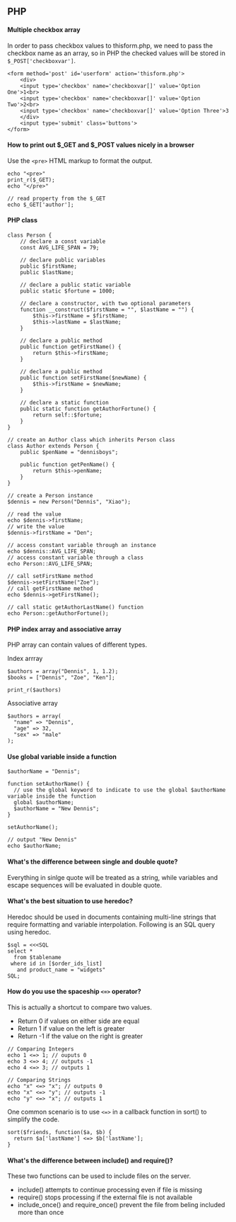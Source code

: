 ## PHP

#### Multiple checkbox array

In order to pass checkbox values to thisform.php, we need to pass the checkbox name as an array, so in PHP the checked values will be stored in `$_POST['checkboxvar']`.
```
<form method='post' id='userform' action='thisform.php'>
	<div>
	<input type='checkbox' name='checkboxvar[]' value='Option One'>1<br>
	<input type='checkbox' name='checkboxvar[]' value='Option Two'>2<br>
	<input type='checkbox' name='checkboxvar[]' value='Option Three'>3
	</div>
	<input type='submit' class='buttons'>
</form>
```

#### How to print out $_GET and $_POST values nicely in a browser

Use the `<pre>` HTML markup to format the output.
```
echo "<pre>"
print_r($_GET);
echo "</pre>"

// read property from the $_GET
echo $_GET['author'];
```

#### PHP class

```
class Person {
	// declare a const variable
	const AVG_LIFE_SPAN = 79;
  
	// declare public variables
	public $firstName;
	public $lastName;

	// declare a public static variable
	public static $fortune = 1000;

	// declare a constructor, with two optional parameters
	function __construct($firstName = "", $lastName = "") {
		$this->firstName = $firstName;
		$this->lastName = $lastName;
	}

	// declare a public method
	public function getFirstName() {
		return $this->firstName;
	}

	// declare a public method
	public function setFirstName($newName) {
		$this->firstName = $newName;
	}

	// declare a static function
	public static function getAuthorFortune() {
		return self::$fortune;
	}
}

// create an Author class which inherits Person class
class Author extends Person {
	public $penName = "dennisboys";

	public function getPenName() {
		return $this->penName;
	}
}

// create a Person instance
$dennis = new Person("Dennis", "Xiao");

// read the value
echo $dennis->firstName;
// write the value
$dennis->firstName = "Den";

// access constant variable through an instance
echo $dennis::AVG_LIFE_SPAN;
// access constant variable through a class 
echo Person::AVG_LIFE_SPAN;

// call setFirstName method
$dennis->setFirstName("Zoe");
// call getFirstName method
echo $dennis->getFirstName();

// call static getAuthorLastName() function
echo Person::getAuthorFortune();
```

#### PHP index array and associative array

PHP array can contain values of different types.

Index arrray
```
$authors = array("Dennis", 1, 1.2);
$books = ["Dennis", "Zoe", "Ken"];

print_r($authors)
```

Associative array
```
$authors = array(
  "name" => "Dennis",
  "age" => 32,
  "sex" => "male"
);
```

#### Use global variable inside a function

```
$authorName = "Dennis";

function setAuthorName() {
  // use the global keyword to indicate to use the global $authorName variable inside the function
  global $authorName;
  $authorName = "New Dennis";
}

setAuthorName();

// output "New Dennis"
echo $authorName;
```

#### What's the difference between single and double quote?

Everything in sinlge quote will be treated as a string, while variables and escape sequences will be evaluated in double quote.

#### What's the best situation to use heredoc?

Heredoc should be used in documents containing multi-line strings that require formatting and variable interpolation. Following is an SQL query using heredoc.

```
$sql = <<<SQL
select *
  from $tablename
 where id in [$order_ids_list]
   and product_name = "widgets"
SQL;
```
#### How do you use the spaceship `<=>` operator?

This is actually a shortcut to compare two values.

- Return 0 if values on either side are equal
- Return 1 if value on the left is greater
- Return -1 if the value on the right is greater

```
// Comparing Integers
echo 1 <=> 1; // ouputs 0
echo 3 <=> 4; // outputs -1
echo 4 <=> 3; // outputs 1

// Comparing Strings
echo "x" <=> "x"; // outputs 0
echo "x" <=> "y"; // outputs -1
echo "y" <=> "x"; // outputs 1
```
One common scenario is to use `<=>` in a callback function in sort() to simplify the code.
```
sort($friends, function($a, $b) {
  return $a['lastName'] <=> $b['lastName'];
}
```

#### What's the difference between include() and require()?

These two functions can be used to include files on the server.

- include() attempts to continue processing even if file is missing
- require() stops processing if the external file is not available
- include_once() and require_once() prevent the file from beling included more than once


